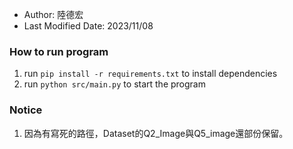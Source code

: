 * Author: 陸德宏
* Last Modified Date: 2023/11/08

### How to run program
1. run `pip install -r requirements.txt` to install dependencies
2. run  `python src/main.py` to start the program

### Notice
1. 因為有寫死的路徑，Dataset的Q2_Image與Q5_image還部份保留。
